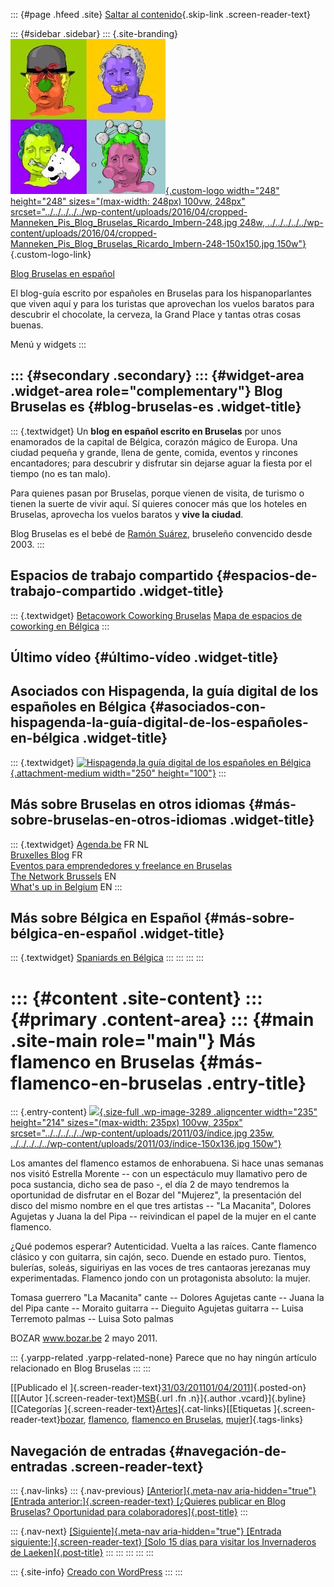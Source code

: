 ::: {#page .hfeed .site}
[Saltar al
contenido](../../../../../index.html?p=3288#content){.skip-link
.screen-reader-text}

::: {#sidebar .sidebar}
::: {.site-branding}
[![](../../../../../wp-content/uploads/2016/04/cropped-Manneken_Pis_Blog_Bruselas_Ricardo_Imbern-248.jpg){.custom-logo
width="248" height="248" sizes="(max-width: 248px) 100vw, 248px"
srcset="../../../../../wp-content/uploads/2016/04/cropped-Manneken_Pis_Blog_Bruselas_Ricardo_Imbern-248.jpg 248w, ../../../../../wp-content/uploads/2016/04/cropped-Manneken_Pis_Blog_Bruselas_Ricardo_Imbern-248-150x150.jpg 150w"}](../../../../../index.html){.custom-logo-link}

[Blog Bruselas en español](../../../../../index.html)

El blog-guía escrito por españoles en Bruselas para los hispanoparlantes
que viven aquí y para los turistas que aprovechan los vuelos baratos
para descubrir el chocolate, la cerveza, la Grand Place y tantas otras
cosas buenas.

Menú y widgets
:::

::: {#secondary .secondary}
::: {#widget-area .widget-area role="complementary"}
Blog Bruselas es {#blog-bruselas-es .widget-title}
----------------

::: {.textwidget}
Un **blog en español escrito en Bruselas** por unos enamorados de la
capital de Bélgica, corazón mágico de Europa. Una ciudad pequeña y
grande, llena de gente, comida, eventos y rincones encantadores; para
descubrir y disfrutar sin dejarse aguar la fiesta por el tiempo (no es
tan malo).

Para quienes pasan por Bruselas, porque vienen de visita, de turismo o
tienen la suerte de vivir aquí. Sí quieres conocer más que los hoteles
en Bruselas, aprovecha los vuelos baratos y **vive la ciudad**.

Blog Bruselas es el bebé de [Ramón Suárez](http://www.ramonsuarez.com),
bruseleño convencido desde 2003.
:::

Espacios de trabajo compartido {#espacios-de-trabajo-compartido .widget-title}
------------------------------

::: {.textwidget}
[Betacowork Coworking Bruselas](http://www.betacowork.com) [Mapa de
espacios de coworking en Bélgica](http://coworkingbelgium.com)
:::

Último vídeo {#último-vídeo .widget-title}
------------

Asociados con Hispagenda, la guía digital de los españoles en Bélgica {#asociados-con-hispagenda-la-guía-digital-de-los-españoles-en-bélgica .widget-title}
---------------------------------------------------------------------

::: {.textwidget}
[![Hispagenda,la guía digital de los españoles en
Bélgica](../../../../../wp-content/uploads/2010/04/Hispagenda-250px.gif "Hispagenda, la guía digital de los españoles en Bélgica"){.attachment-medium
width="250" height="100"}](http://www.hispagenda.com)
:::

Más sobre Bruselas en otros idiomas {#más-sobre-bruselas-en-otros-idiomas .widget-title}
-----------------------------------

::: {.textwidget}
[Agenda.be](http://www.agenda.be) FR NL\
[Bruxelles Blog](http://www.bxlblog.be/) FR\
[Eventos para emprendedores y freelance en
Bruselas](http://www.betacowork.com/events/)\
[The Network
Brussels](http://groups.yahoo.com/group/TheNetworkBrussels/) EN\
[What\'s up in Belgium](http://www.whatsupin.be/) EN
:::

Más sobre Bélgica en Español {#más-sobre-bélgica-en-español .widget-title}
----------------------------

::: {.textwidget}
[Spaniards en Bélgica](http://www.spaniards.es/paises/belgica)
:::
:::
:::
:::

::: {#content .site-content}
::: {#primary .content-area}
::: {#main .site-main role="main"}
Más flamenco en Bruselas {#más-flamenco-en-bruselas .entry-title}
========================

::: {.entry-content}
[![](../../../../../wp-content/uploads/2011/03/índice.jpg){.size-full
.wp-image-3289 .aligncenter width="235" height="214"
sizes="(max-width: 235px) 100vw, 235px"
srcset="../../../../../wp-content/uploads/2011/03/índice.jpg 235w, ../../../../../wp-content/uploads/2011/03/índice-150x136.jpg 150w"}](../../../../../index.html?p=3289)

Los amantes del flamenco estamos de enhorabuena. Si hace unas semanas
nos visitó Estrella Morente -- con un espectáculo muy llamativo pero de
poca sustancia, dicho sea de paso -, el día 2 de mayo tendremos la
oportunidad de disfrutar en el Bozar del "Mujerez", la presentación del
disco del mismo nombre en el que tres artistas -- "La Macanita", Dolores
Agujetas y Juana la del Pipa -- reivindican el papel de la mujer en el
cante flamenco.

¿Qué podemos esperar? Autenticidad. Vuelta a las raíces. Cante flamenco
clásico y con guitarra, sin cajón, seco. Duende en estado puro. Tientos,
bulerías, soleás, siguiriyas en las voces de tres cantaoras jerezanas
muy experimentadas. Flamenco jondo con un protagonista absoluto: la
mujer.

Tomasa guerrero "La Macanita" cante -- Dolores Agujetas cante -- Juana
la del Pipa cante -- Moraito guitarra -- Dieguito Agujetas guitarra --
Luisa Terremoto palmas -- Luisa Soto palmas

BOZAR www.bozar.be 2 mayo 2011.

::: {.yarpp-related .yarpp-related-none}
Parece que no hay ningún artículo relacionado en Blog Bruselas
:::
:::

[[Publicado el
]{.screen-reader-text}[31/03/201101/04/2011](../../../../../index.html?p=3288)]{.posted-on}[[[Autor
]{.screen-reader-text}[MSB](../../../../author/mariasanchez/index.html){.url
.fn .n}]{.author .vcard}]{.byline}[[Categorías
]{.screen-reader-text}[Artes](../../../../category/artes/index.html)]{.cat-links}[[Etiquetas
]{.screen-reader-text}[bozar](../../../../tag/bozar/index.html),
[flamenco](../../../../tag/flamenco/index.html), [flamenco en
Bruselas](../../../../tag/flamenco-en-bruselas/index.html),
[mujer](../../../../tag/mujer/index.html)]{.tags-links}

Navegación de entradas {#navegación-de-entradas .screen-reader-text}
----------------------

::: {.nav-links}
::: {.nav-previous}
[[Anterior]{.meta-nav aria-hidden="true"} [Entrada
anterior:]{.screen-reader-text} [¿Quieres publicar en Blog Bruselas?
Oportunidad para
colaboradores]{.post-title}](../../../../../index.html?p=3284)
:::

::: {.nav-next}
[[Siguiente]{.meta-nav aria-hidden="true"} [Entrada
siguiente:]{.screen-reader-text} [Solo 15 días para visitar los
Invernaderos de Laeken]{.post-title}](../../../../../index.html?p=3302)
:::
:::
:::
:::
:::

::: {.site-info}
[Creado con WordPress](https://es.wordpress.org/)
:::
:::
